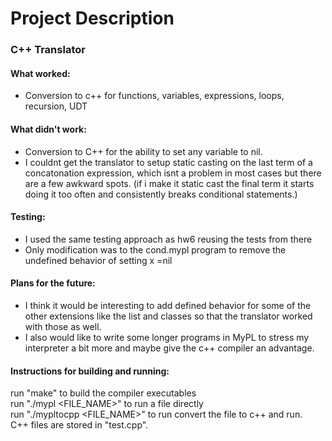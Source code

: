# Project Description  
### C++ Translator 
#### What worked:
 * Conversion to c++ for functions, variables, expressions, loops, recursion, UDT

#### What didn't work:
* Conversion to C++ for the ability to set any variable to nil.
* I couldnt get the translator to setup static casting on the last term of a concatonation expression, which isnt a problem in most cases but there are a few awkward spots. (if i make it static cast the final term it starts doing it too often and consistently breaks conditional statements.)
  
#### Testing:
* I used the same testing approach as hw6 reusing the tests from there
* Only modification was to the cond.mypl program to remove the undefined behavior of setting x =nil

#### Plans for the future:
* I think it would be interesting to add defined behavior for some of the other 
extensions like the list and classes so that the translator worked with those as well.
* I also would like to write some longer programs in MyPL to stress my interpreter a bit more and maybe give the c++ compiler an advantage.

#### Instructions for building and running:
run "make" to build the compiler executables  
run "./mypl <FILE_NAME>" to run a file directly  
run "./mypltocpp <FILE_NAME>" to run convert the file to c++ and run.  
C++ files are stored in "test.cpp".  
